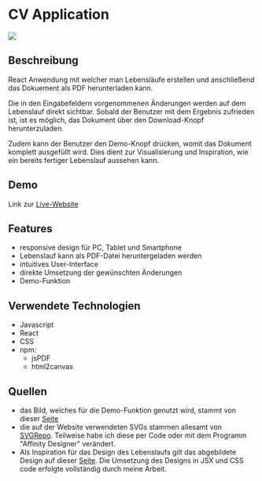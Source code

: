 # CV Application
![](https://i.imgur.com/RDFZFNk.png)

## Beschreibung
React Anwendung mit welcher man Lebensläufe erstellen und anschließend das Dokuement als PDF herunterladen kann.

Die in den Eingabefeldern vorgenommenen Änderungen werden auf dem Lebenslauf direkt sichtbar. Sobald der Benutzer mit dem Ergebnis zufrieden ist, ist es möglich, das Dokument über den Download-Knopf herunterzuladen.

Zudem kann der Benutzer den Demo-Knopf drücken, womit das Dokument komplett ausgefüllt wird. Dies dient zur Visualisierung und Inspiration, wie ein bereits fertiger Lebenslauf aussehen kann.

## Demo

Link zur [Live-Website](https://jonas-1997.github.io/CV-application/)

## Features

- responsive design für PC, Tablet und Smartphone
- Lebenslauf kann als PDF-Datei heruntergeladen werden
- intuitives User-Interface
- direkte Umsetzung der gewünschten Änderungen
- Demo-Funktion

## Verwendete Technologien
- Javascript
- React
- CSS
- npm:
    - jsPDF
    - html2canvas

## Quellen
- das Bild, welches für die Demo-Funktion genutzt wird, stammt von dieser [Seite](https://www.pexels.com/de-de/foto/selektives-fokusfoto-der-frau-im-weissen-t-shirt-das-mit-grunen-pflanzen-im-hintergrund-aufwirft-2899744/)
- die auf der Website verwendeten SVGs stammen allesamt von [SVGRepo](https://www.svgrepo.com/). Teilweise habe ich diese per Code oder mit dem Programm "Affinity Designer" verändert.
- Als Inspiration für das Design des Lebenslaufs gilt das abgebildete Design auf dieser [Seite](https://de.postermywall.com/index.php/art/template/a2cdcd00754134f91082ece36dd4b8e2/resume-cv-template-design). Die Umsetzung des Designs in JSX und CSS code erfolgte vollständig durch meine Arbeit.